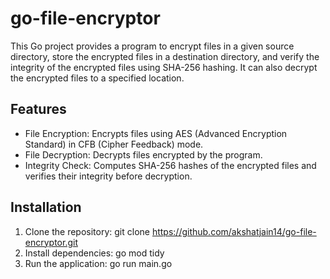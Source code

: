 # go-file-encryptor

This Go project provides a program to encrypt files in a given source directory, store the encrypted files in a destination directory, and verify the integrity of the encrypted files using SHA-256 hashing. It can also decrypt the encrypted files to a specified location.

## Features
- File Encryption: Encrypts files using AES (Advanced Encryption Standard) in CFB (Cipher Feedback) mode.
- File Decryption: Decrypts files encrypted by the program.
- Integrity Check: Computes SHA-256 hashes of the encrypted files and verifies their integrity before decryption.

## Installation

1. Clone the repository:
git clone https://github.com/akshatjain14/go-file-encryptor.git
2. Install dependencies:
go mod tidy
3. Run the application:
go run main.go

